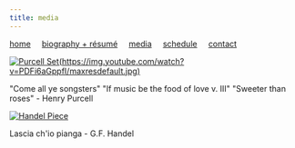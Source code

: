 ```yaml
---
title: media
---
```


[home](https://raharules.github.io/)&nbsp;&nbsp;&nbsp;&nbsp; [biography + résumé](https://raharules.github.io/raharules.github.io/about.html)&nbsp;&nbsp;&nbsp;&nbsp; [media](https://raharules.github.io/raharules.github.io/media.html)&nbsp;&nbsp;&nbsp;&nbsp; [schedule](https://raharules.github.io/raharules.github.io/schedule.html)&nbsp;&nbsp;&nbsp;&nbsp; [contact](https://raharules.github.io/raharules.github.io/contact.html)

[![Purcell Set](raharules.github.io/Purcell_Still.jpg)(https://img.youtube.com/watch?v=PDFi6aGppfI/maxresdefault.jpg)](https://www.youtube.com/watch?v=PDFi6aGppfI)

"Come all ye songsters" "If music be the food of love v. III" "Sweeter than roses" - Henry Purcell

[![Handel Piece](https://img.youtube.com/watch?v=Zp3nSAJr_jA.jpg)](https://www.youtube.com/watch?v=Zp3nSAJr_jA)

Lascia ch'io pianga - G.F. Handel
